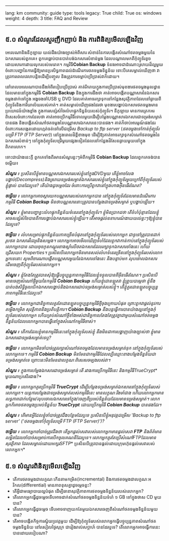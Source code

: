 

---

lang: km
community: guide
type: tools
legacy: True
child: True
os: windows
weight: 4
depth: 3
title: FAQ and Review

---

<a name="5.0"></a>
## ៥.០ សំណួរដែលសួរញឹកញាប់ និង ការពិនិត្យមើលឡើងវិញ ##

អេលេណានិងនីកូឡាយ យល់ដឹងយ៉ាងច្បាស់អំពីសារៈសំខាន់នៃការបង្កើតសំណៅថតចម្លងមួយនៃឯកសាររបស់ពួកគេ៖ ពួកគេធ្លាប់បានបាត់បង់ឯកសារសំខាន់ម្តង ដែលបណ្តាលមកពីកុំព្យូទ័រខូចដោយសារការវាយលុករបស់មេរោគ។ កម្មវិធី**Cobian Backup** ទំនងអាចជាដំណោះស្រាយដ៏ល្អមួយចំពោះបញ្ហានៃការធ្វើឱ្យមានប្រសិទ្ធភាពដល់ដំណើរការថតចម្លងទិន្នន័យ ទោះបីគេសម្គាល់ឃើញថា វាត្រូវការពេលវេលាបន្តិចដើម្បីបញ្ចូល និងត្រូវការទម្លាប់ប្រើប្រាស់វាក៏ដោយ។

នៅពេលអេលេណាបានដឹងអំពីរបៀបប្រើប្រាស់ គាត់រីករាយក្នុងការប្រើប្រាស់មុខងារថតចម្លងមូលដ្ឋាន ដែលមាននៅក្នុងកម្មវិធី **Cobian Backup** និងក្នុងការដឹងថា គាត់អាចបង្កើតបណ្ណាសារនៃឯកសារចម្លងដាក់ទៅក្នុង អង្គចងចាំUSB ឬ DVD ដែលគាត់អាចរក្សាទុកនៅកន្លែងសុវត្ថិភាពដែលនៅឆ្ងាយពីកុំព្យូទ័រនិងការិយាល័យរបស់គាត់។ គាត់សម្គាល់ឃើញផងដែរថា មុខងារបង្ហាប់ឯកសារថតចម្លងមានប្រយោជន៍យ៉ាងខ្លាំង ក្នុងការសន្សំសំចៃលំហផ្ទុកទិន្នន័យរបស់កុំព្យូទ័រ។ នីកូឡាយ មានការត្រេកអរពិសេសចំពោះការដែលថា គាត់អាចប្រើកម្មវិធីទោលមួយដើម្បីបម្លែងបណ្ណាសារឯកសារជាទម្រង់សម្ងាត់បានផង និងបង្កើតសំណៅថតចម្លងនៃបណ្ណាសារឯកសារនេះបានផង។ គាត់ក៏ចាប់អារម្មណ៍ផងដែរចំពោះការសង្កេតដោយហ្មត់ចត់ទៅលើជម្រើស *Backup to ftp server* (*ថតចម្លងទៅកាន់កុំព្យូទ័របម្រើ FTP (FTP Server)*) នៅក្នុងពេលដ៏ខ្លីខាងមុខ ដើម្បីឱ្យគាត់អាចរក្សាទុកសំណៅថតចម្លងនៃឯកសារសំខាន់ៗ ទៅក្នុងកុំព្យូទ័របម្រើមួយផ្សេងទៀតដែលនៅកន្លែងដ៏សែនឆ្ងាយមួយនៅក្នុងពិភពលោក។

ទោះជាយ៉ាងនេះក្តី ពួកគេទាំងពីរមានសំណួរខ្លះៗអំពីកម្មវិធី **Cobian Backup** ដែលពួកគេចង់បានចម្លើយ៖ 

<div class="background" markdown="1">

***សំណួរ** ៖ ប្រសិនបើខ្ញុំមានបណ្ណសារឯកសាររបស់ខ្ញុំនៅក្នុងDVDមួយ តើខ្ញុំអាចលែងបង្ហាប់(Decompress)និងស្រាយទម្រង់សម្ងាត់ឯកសាររបស់ខ្ញុំនៅក្នុងកុំព្យូទ័រមួយក្រៅពីកុំព្យូទ័ររបស់ខ្ញុំផ្ទាល់ បានដែរឬទេ? តើយ៉ាងដូចម្តេចដែរ ចំពោះការប្រើពួកវានៅក្នុងហាងអ៊ីនធើរណែត?*

***ចម្លើយ** ៖ លោកអ្នកអាចស្តារយកបណ្ណសាររបស់លោកអ្នកបាន នៅក្នុងកុំព្យូទ័រដែលមានដំណើរការកម្មវិធី **Cobian Backup** មិនថាបណ្ណសារនោះត្រូវបានបម្លែងជាទម្រង់សម្ងាត់ ឬបង្ហាប់ឡើយ។*

***សំណួរ** ៖ ខ្ញុំមានបញ្ហាខ្វះលំហផ្ទុកទិន្នន័យទំនេរនៅក្នុងកុំព្យូទ័រ។ ខ្ញុំមិនប្រាកដថា តើទំហំប៉ុន្មានដែលខ្ញុំអាចសន្សំសំចៃបានពីការបង្ហាប់ឯកសាររបស់ខ្ញុំឡើយ។ តើអាចផ្តល់ឧទាហរណ៍ងាយយល់ខ្លះៗឱ្យខ្ញុំបានដែរឬទេ?*

***ចម្លើយ** ៖ លំហសម្រាប់ផ្ទុកទិន្នន័យភាគច្រើនបំផុតនៅក្នុងកុំព្យូទ័ររបស់លោកអ្នក ជាទូទៅត្រូវបានដាក់រូបថត ឯកសារវីដេអូនិងសម្លេង។ លោកអ្នកអាចមើលឃើញទំហំដែលពួកវាកាន់កាប់នៅក្នុងកុំព្យូទ័ររបស់លោកអ្នកបាន ដោយចុចកូនកណ្តុរខាងស្តាំលើថតឯកសារដែលរក្សាទុកឯកសារទាំងនេះ ហើយជ្រើសយក Properties។  ប្រសិនបើលោកអ្នកមិនមានសល់លំហទំនេរច្រើននៅក្នុងកុំព្យូទ័ររបស់លោកអ្នកទេនោះ សូមពិចារណាបង្កើតបណ្ណសារមួយនៃឯកសារទាំងនេះ និងបន្ទាប់មក លុបចោលឯកសារដើមចេញពីកុំព្យូទ័ររបស់លោកអ្នក។*

***សំណួរ** ៖ ខ្ញុំតែងតែត្រូវបានសុំឱ្យធ្វើបច្ចុប្បន្នភាពកម្មវិធីដែលខ្ញុំទទួលបានពីអ៊ីនធើរណែត។ ប្រសិនបើមានចេញសំណៅថ្មីមួយនៃកម្មវិធី **Cobian Backup** ហើយខ្ញុំដោនឡូតវា ខ្ញុំព្រួយបារម្ភថា ខ្ញុំនឹងបាត់បង់សិទ្ធិចូលបើកឯកសារបង្ហាប់និងឯកសារជាប់ទម្រង់សម្ងាត់របស់ខ្ញុំ។ តើខ្ញុំគួរដោនឡូតបច្ចុប្បន្នភាពកម្មវិធីនេះដែរឬទេ?*

***ចម្លើយ** ៖ លោកអ្នកជានិច្ចកាលគួរតែដោនឡូតបច្ចុប្បន្នកម្មវិធីថ្មីចុងក្រោយបំផុត ព្រោះពួកវាផ្តល់នូវការតម្លើងកម្រិត      សុវត្ថិភាពនិងប្រតិបត្តិការ។ **Cobian Backup** នឹងបន្តធ្វើការបានយ៉ាងល្អនៅក្នុងកុំព្យូទ័ររបស់លោកអ្នក ហើយគ្រប់សំណៅថ្មីទាំងអស់ជានិច្ចកាលតែងតែត្រូវគ្នាជាមួយសំណៅថតចម្លងទិន្នន័យដែលលោកអ្នកបានធ្វើនៅក្នុងសំណៅកម្មវិធីចាស់។*

***សំណួរ** ៖ តើការដែលខ្ញុំមានកម្មវិធីនេះនៅក្នុងកុំព្យូទ័របស់ខ្ញុំ នឹងមិនជាការបង្ហាញយ៉ាងច្បាស់ថា ខ្ញុំមានឯកសារជាទម្រង់សម្ងាត់ទេឬ?*

***ចម្លើយ** ៖ លោកអ្នកមិនចាំបាច់ត្រូវរក្សាសំណៅថតចម្លងដែលមានទម្រង់សម្ងាត់ទុក នៅក្នុងកុំព្យូទ័ររបស់លោកអ្នកទេ។    កម្មវិធី **Cobian Backup** មិនមែនជាកម្មវិធីដែលល្បីឈ្មោះខាងបម្លែងទិន្នន័យជាទម្រង់សម្ងាត់ទេ ព្រោះនេះមិនមែនជាលក្ខណៈពិសេសចម្បងរបស់វា។*

***សំណួរ** ៖ ក្នុងការបម្លែងឯកសារជាទម្រង់សម្ងាត់ តើ រវាងការប្រើកម្មវិធីនេះ និងកម្មវិធី**TrueCrypt** មួយណាប្រសើរជាង?*

***ចម្លើយ** ៖ លោកអ្នកគួរប្រើកម្មវិធី **TrueCrypt** ដើម្បីបម្លែងទម្រង់សម្ងាត់ឯកសារនៅក្នុងកុំព្យូទ័ររបស់លោកអ្នក។ យន្តការបម្លែងជាទម្រង់សម្ងាត់របស់កម្មវិធីនេះ មានលក្ខណៈរឹងមាំជាង ហើយលោកអ្នកមានលទ្ធភាពដាក់បន្ថែម/លុបចោលឯកសារទៅក្នុង/ចេញពីប្រអប់ទិន្នន័យដែលមានទម្រង់សម្ងាត់។ លោកអ្នកក៏អាចថតចម្លងប្រអប់ទិន្នន័យ **TrueCrypt** ដោយប្រើកម្មវិធី **Cobian Backup** បានផងដែរ។*

***សំណួរ** ៖ តើមានអ្វីដែលខ្ញុំចាំបាច់ត្រូវដឹងបន្ថែមដែរឬទេ ប្រសិនបើខ្ញុំអនុវត្តជម្រើស 'Backup to ftp server' ('ថតចម្លងទៅកុំព្យូទ័របម្រើ FTP (FTP Server)')?*

***ចម្លើយ** ៖ លោកអ្នកចាំបាច់ត្រូវដឹងថា តើអ្នកផ្តល់សេវារបស់លោកអ្នកមានផ្តល់សេវា **FTP** និងព័ត៌មានលម្អិតដែលចាំបាច់សម្រាប់ការបើកចូលគណនីដែរឬទេ។ លោកអ្នកគួរតែប្រើសំណៅ**FTP**ដែលមានសុវត្ថិភាព ដែលសម្គាល់ដោយអក្សរ**SFTP** ប្រសិនបើត្រូវបានផ្តល់ដោយក្រុមហ៊ុនផ្តល់សេវារបស់លោកអ្នក។*

</div>

<a name="5.1"></a>
## ៥.១ សំណួរពិនិត្យមើលឡើងវិញ ##

- តើការថតចម្លងជាលក្ខណៈកើនតាមកម្រិត(incremental) និងការថតចម្លងជាលក្ខណៈអវិកល(differential) មានភាពខុសគ្នាដូចម្តេចខ្លះ?
- តើអ្វីជាមធ្យោបាយល្អបំផុត ដើម្បីធានាសុវត្ថិភាពការថតចម្លងទិន្នន័យរបស់លោកអ្នក?
- តើលោកអ្នកធ្វើដូចម្តេចទើបអាចដាក់សំណៅថតចម្លងទិន្នន័យទំហំ ១ GB ទៅក្នុងថាស CD មួយបាន?
- តើលោកអ្នកធ្វើដូចម្តេច ទើបអាចទាញយកតែមួយឯកសារចេញពីសំណៅថតចម្លងទិន្នន័យមួយបាន? 
- តើអាចបង្កើតកិច្ចការស្វ័យប្រវត្តមួយ ដើម្បីឱ្យកុំព្យូទ័ររបស់លោកអ្នកធ្វើបច្ចុប្បន្នភាពសំណៅថតចម្លងទិន្នន័យ នៅរសៀលថ្ងៃសុក្រ ជារៀងរាល់សប្តាហ៍ បានដែរឬទេ? តើលោកអ្នកអាចធ្វើការនេះបានដោយរបៀបណា?


